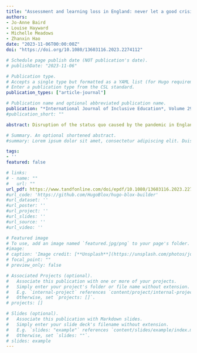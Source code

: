 ```yaml
---
title: "Assessment and learning loss in England: never let a good crisis go to waste"
authors:
- Jo-Anne Baird
- Louise Hayward
- Michelle Meadows
- Zhanxin Hao
date: "2023-11-06T00:00:00Z"
doi: "https://doi.org/10.1080/13603116.2023.2274112"

# Schedule page publish date (NOT publication's date).
# publishDate: "2023-11-06"

# Publication type.
# Accepts a single type but formatted as a YAML list (for Hugo requirements).
# Enter a publication type from the CSL standard.
publication_types: ["article-journal"]

# Publication name and optional abbreviated publication name.
publication: "*International Journal of Inclusive Education*, Volume 29, 2025 - Issue 5"
#publication_short: ""

abstract: Disruption of the status quo caused by the pandemic in England provides a lens to view the priorities embedded in the qualifications system. The Government’s initial priority was to avert grade inflation, followed by a populist turn to teacher assessment after a widespread backlash. Subsequent Government arguments for the return to examinations as the fairest way to assess re-introduced policies which emphasised excellence agenda. Learning loss, a consequence of the pandemic, compounded pre-existing patterns of inequality. Inclusive policies to address this in the qualification system would require fundamentally different ways of thinking compared to, for example, the current adaptations that are made for young people with special educational needs because the modern inclusion agenda is broader. The excellence agenda assumes a competitive system in which educational resources must be rationed; that there will be winners and losers. We question this logic, arguing for principles that would underpin a more inclusive qualification system. Since 2015, pupils must stay in education or training until they are 18. Thus, at very least, rationing educational access before this is unwarranted. A modern approach would be more flexible, putting learners first and embrace diversity rather than standardisation as the main principle for fair assessment.

# Summary. An optional shortened abstract.
#summary: Lorem ipsum dolor sit amet, consectetur adipiscing elit. Duis posuere tellus ac convallis placerat. Proin tincidunt magna sed ex sollicitudin condimentum.

tags:
- ''
featured: false

# links:
# - name: ""
#   url: ""
url_pdf: https://www.tandfonline.com/doi/epdf/10.1080/13603116.2023.2274112?needAccess=true
#url_code: 'https://github.com/HugoBlox/hugo-blox-builder'
#url_dataset: ''
#url_poster: ''
#url_project: ''
#url_slides: ''
#url_source: ''
#url_video: ''

# Featured image
# To use, add an image named `featured.jpg/png` to your page's folder. 
#image:
# caption: 'Image credit: [**Unsplash**](https://unsplash.com/photos/jdD8gXaTZsc)'
# focal_point: ""
# preview_only: false

# Associated Projects (optional).
#   Associate this publication with one or more of your projects.
#   Simply enter your project's folder or file name without extension.
#   E.g. `internal-project` references `content/project/internal-project/index.md`.
#   Otherwise, set `projects: []`.
# projects: []

# Slides (optional).
#   Associate this publication with Markdown slides.
#   Simply enter your slide deck's filename without extension.
#   E.g. `slides: "example"` references `content/slides/example/index.md`.
#   Otherwise, set `slides: ""`.
# slides: example
---
```


<!-- {{% callout note %}}
Click the *Cite* button above to demo the feature to enable visitors to import publication metadata into their reference management software.
{{% /callout %}}

{{% callout note %}}
Create your slides in Markdown - click the *Slides* button to check out the example.
{{% /callout %}}

Add the publication's **full text** or **supplementary notes** here. You can use rich formatting such as including [code, math, and images](https://docs.hugoblox.com/content/writing-markdown-latex/). -->
